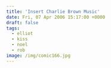 ```yaml
---
title: 'Insert Charlie Brown Music'
date: Fri, 07 Apr 2006 15:17:00 +0000
draft: false
tags:
  - elliot
  - kiss
  - noel
  - rob
image: /img/comic166.jpg
---
```


